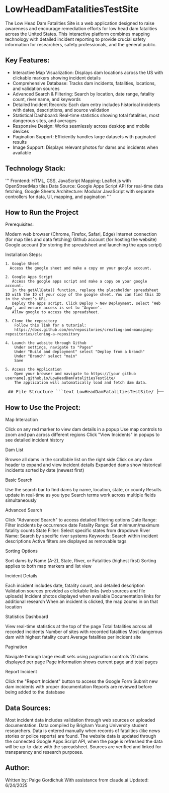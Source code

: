 # LowHeadDamFatalitiesTestSite

The Low Head Dam Fatalities Site is a web application designed to raise awareness and encourage remediation efforts for low head dam fatalities across the United States. This interactive platform combines mapping technology with detailed incident reporting to provide crucial safety information for researchers, safety professionals, and the general public.

## Key Features:
  - Interactive Map Visualization: Displays dam locations across the US with clickable markers showing incident details
  - Comprehensive Database: Tracks dam incidents, fatalities, locations, and validation sources
  - Advanced Search & Filtering: Search by location, date range, fatality count, river name, and keywords
  - Detailed Incident Records: Each dam entry includes historical incidents with dates, descriptions, and source validation
  - Statistical Dashboard: Real-time statistics showing total fatalities, most dangerous sites, and averages
  - Responsive Design: Works seamlessly across desktop and mobile devices
  - Pagination Support: Efficiently handles large datasets with paginated results
  - Image Support: Displays relevant photos for dams and incidents when available

## Technology Stack:
'''
  Frontend: HTML, CSS, JavaScript
  Mapping: Leaflet.js with OpenStreetMap tiles
  Data Source: Google Apps Script API for real-time data fetching, Google Sheets
  Architecture: Modular JavaScript with separate controllers for data, UI, mapping, and pagination '''

## How to Run the Project
  
  Prerequisites:
  
  Modern web browser (Chrome, Firefox, Safari, Edge)
  Internet connection (for map tiles and data fetching)
  Github account (for hosting the website)
  Google account (for storing the spreadsheet and launching the apps script)
  
  Installation Steps:
  
    1. Google Sheet
      Access the google sheet and make a copy on your google account.
      
    2. Google Apps Script
       Access the google apps script and make a copy on your google account.
       In the getAllData() function, replace the placeholder spreadsheet ID with the ID of your copy of the google sheet. You can find this ID in the sheet’s URL.
       Deploy the apps script. Click Deploy > New Deployment, select ‘Web App’, and ensure access is set to ‘Anyone’. 
       Allow google to access the spreadsheet.
       
    3. Clone the repository
        Follow this link for a tutorial:
        https://docs.github.com/en/repositories/creating-and-managing-repositories/cloning-a-repository
        
    4. Launch the website through Github
        Under settings, navigate to "Pages"
        Under "Build and deployment" select "Deploy from a branch"
        Under "Branch" select "main"
        Save
        
    5. Access the Application
        Open your browser and navigate to https://[your github username].github.io/LowHeadDamFatalitiesTestSite/
        The application will automatically load and fetch dam data.



<pre> ## File Structure ```text LowHeadDamFatalitiesTestSite/ ├── index.html # Main HTML file ├── scripts.js # Main JavaScript application ├── styles.css # Styling ├── assets/ │ ├── images/ # Dam and incident photos │ └── validation_uploads/ # Source validation files └── README.md # This file ``` </pre>
## How to Use the Project:

Map Interaction

Click on any red marker to view dam details in a popup
Use map controls to zoom and pan across different regions
Click "View Incidents" in popups to see detailed incident history


Dam List

Browse all dams in the scrollable list on the right side
Click on any dam header to expand and view incident details
Expanded dams show historical incidents sorted by date (newest first)


Basic Search

Use the search bar to find dams by name, location, state, or county
Results update in real-time as you type
Search terms work across multiple fields simultaneously


Advanced Search

Click "Advanced Search" to access detailed filtering options
Date Range: Filter incidents by occurrence date
Fatality Range: Set minimum/maximum fatality counts
State Filter: Select specific states from dropdown
River Name: Search by specific river systems
Keywords: Search within incident descriptions
Active filters are displayed as removable tags


Sorting Options

Sort dams by Name (A-Z), State, River, or Fatalities (highest first)
Sorting applies to both map markers and list view


Incident Details

Each incident includes date, fatality count, and detailed description
Validation sources provided as clickable links (web sources and file uploads)
Incident photos displayed when available
Documentation links for additional research
When an incident is clicked, the map zooms in on that location


Statistics Dashboard

View real-time statistics at the top of the page
Total fatalities across all recorded incidents
Number of sites with recorded fatalities
Most dangerous dam with highest fatality count
Average fatalities per incident site


Pagination

Navigate through large result sets using pagination controls
20 dams displayed per page
Page information shows current page and total pages


Report Incident

Click the "Report Incident" button to access the Google Form
Submit new dam incidents with proper documentation
Reports are reviewed before being added to the database

## Data Sources:

Most incident data includes validation through web sources or uploaded documentation.
Data compiled by Brigham Young University student researchers.
Data is entered manually when records of fatalities (like news stories or police reports) are found.
The website data is updated through the connected Google Apps Script API, when the page is refreshed the data will be up-to-date with the spreadsheet.
Sources are verified and linked for transparency and research purposes.

## Author:

Written by: Paige Gordichuk
With assistance from claude.ai
Updated: 6/24/2025
